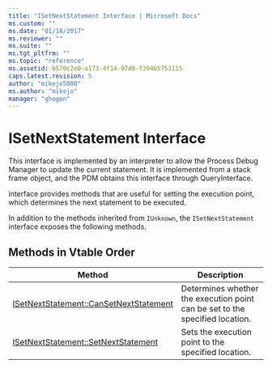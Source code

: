 ```yaml
---
title: "ISetNextStatement Interface | Microsoft Docs"
ms.custom: ""
ms.date: "01/18/2017"
ms.reviewer: ""
ms.suite: ""
ms.tgt_pltfrm: ""
ms.topic: "reference"
ms.assetid: b570c2e0-a173-4f14-97d8-f39465753115
caps.latest.revision: 5
author: "mikejo5000"
ms.author: "mikejo"
manager: "ghogen"
---
```

# ISetNextStatement Interface
This interface is implemented by an interpreter to allow the Process Debug Manager to update the current statement. It is implemented from a stack frame object, and the PDM obtains this interface through QueryInterface.  
  
 interface provides methods that are useful for setting the execution point, which determines the next statement to be executed.  
  
 In addition to the methods inherited from `IUnknown`, the `ISetNextStatement` interface exposes the following methods.  
  
## Methods in Vtable Order  
  
|Method|Description|  
|------------|-----------------|  
|[ISetNextStatement::CanSetNextStatement](../../winscript/reference/isetnextstatement-cansetnextstatement.md)|Determines whether the execution point can be set to the specified location.|  
|[ISetNextStatement::SetNextStatement](../../winscript/reference/isetnextstatement-setnextstatement.md)|Sets the execution point to the specified location.|